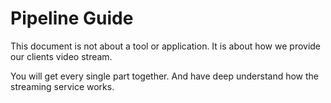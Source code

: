 # Pipeline Guide

This document is not about a tool or application. It is about how we provide our clients video stream.

You will get every single part together. And have deep understand how the streaming service works.

